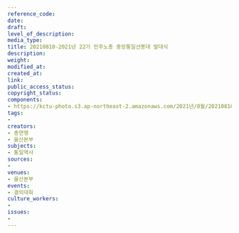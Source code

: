 ```yaml
---
reference_code: 
date: 
draft: 
level_of_description: 
media_type: 
title: 20210810-2021년 22기 민주노총 중앙통일선봉대 발대식
description: 
weight: 
modified_at: 
created_at: 
link: 
public_access_status: 
copyright_status: 
components:
- https://kctu-photo.s3.ap-northeast-2.amazonaws.com/2021년/8월/20210810-2021년+22기+민주노총+중앙통일선봉대+발대식/_R6X0037.jpg
tags:
- 
creators:
- 총연맹
- 울산본부
subjects:
- 통일역사
sources:
- 
venues:
- 울산본부
events:
- 결의대회
culture_workers:
- 
issues:
- 
---
```

